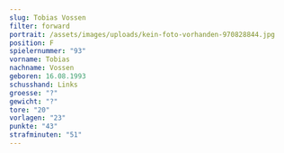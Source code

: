 ```yaml
---
slug: Tobias Vossen
filter: forward
portrait: /assets/images/uploads/kein-foto-vorhanden-970828844.jpg
position: F
spielernummer: "93"
vorname: Tobias
nachname: Vossen
geboren: 16.08.1993
schusshand: Links
groesse: "?"
gewicht: "?"
tore: "20"
vorlagen: "23"
punkte: "43"
strafminuten: "51"
---
```

